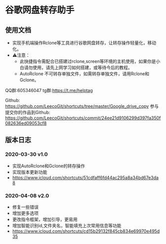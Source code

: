 # 谷歌网盘转存助手

## 使用文档

* 实现手机端操作Rclone等工具进行谷歌网盘转存，让转存操作轻量化，移动化。
* ⚠️注意：
  - 此快捷指令需配合已搭建过rclone,screen等环境的主机使用，如果你是小白请勿使用，请先上网学习如何搭建，或等待今后的教程。
  - AutoRclone 不可转存单独文件，如需转存单独文件，请用Rclone和Gclone。

QQ群:605346047
tg群:https://t.me/helptag

Github:
https://github.com/LeecoGit/shortcuts/tree/master/Google_drive_copy
参与提交你的作品到Github:
https://github.com/LeecoGit/shortcuts/commit/24ee21d9106299d397fa350f082636ed09053cf8

## 版本日志

### 2020-03-30 v1.0
* 实现AutoRclone和Gclone的转存操作
* 实现版本更新功能
* https://www.icloud.com/shortcuts/51cdfaff6fd44ac295a8a34bd67e3da8

### 2020-04-08 v2.0
* 修复一些错误
* 增加更多选项
* 更改指令框架，增加引导，更易用
* 增加智能识别id,文件夹名，智能填充上次常用信息等功能
* https://www.icloud.com/shortcuts/cd15b29132f845cb834e69970e495d35
